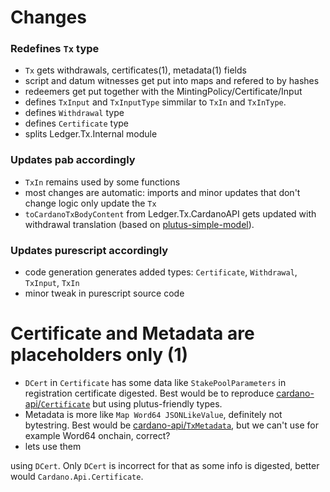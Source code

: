 
# Changes

### Redefines `Tx` type
 - `Tx` gets withdrawals, certificates(1), metadata(1) fields
 - script and datum witnesses get put into maps and refered to by hashes
 - redeemers get put together with the MintingPolicy/Certificate/Input
 - defines `TxInput` and `TxInputType` simmilar to `TxIn` and `TxInType`.
 - defines `Withdrawal` type
 - defines `Certificate` type
 - splits Ledger.Tx.Internal module

### Updates pab accordingly
 - `TxIn` remains used by some functions
 - most changes are automatic: imports and minor updates that don't change logic only update the `Tx`
 - `toCardanoTxBodyContent` from Ledger.Tx.CardanoAPI gets updated with withdrawal translation (based on [plutus-simple-model](https://github.com/mlabs-haskell/plutus-simple-model/blob/main/src/Plutus/Test/Model/Fork/CardanoAPI.hs)).

### Updates purescript accordingly
 - code generation generates added types: `Certificate`, `Withdrawal`, `TxInput`, `TxIn`
 - minor tweak in purescript source code


# Certificate and Metadata are placeholders only (1)
 - `DCert` in `Certificate` has some data like `StakePoolParameters` in registration certificate digested. Best would be to reproduce [cardano-api/`Certificate`](https://github.com/input-output-hk/cardano-node/blob/6a465b09b5dfd5fe281061b94f69faee1227800a/cardano-api/src/Cardano/Api/Certificate.hs#L80) but using plutus-friendly types.
 - Metadata is more like `Map Word64 JSONLikeValue`, definitely not bytestring. Best would be [cardano-api/`TxMetadata`](https://github.com/input-output-hk/cardano-node/blob/6a465b09b5dfd5fe281061b94f69faee1227800a/cardano-api/src/Cardano/Api/TxMetadata.hs#L83), but we can't use for example Word64 onchain, correct?
 - lets use them 



  using `DCert`. Only `DCert` is incorrect for that as some info is digested, better would `Cardano.Api.Certificate`.